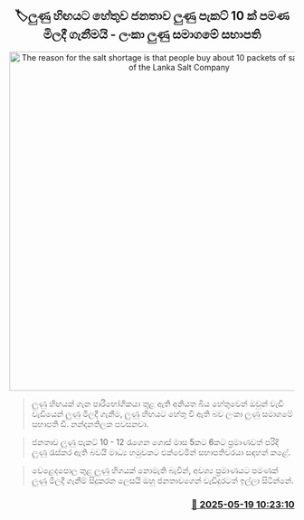 <p align='center'><b><h2 align='center' title='The reason for the salt shortage is that people buy about 10 packets of salt - Chairman of the Lanka Salt Company'>🏷ලුණු හිඟයට හේතුව ජනතාව ලුණු පැකට් 10 ක් පමණ මිලදී ගැනීමයි - ලංකා ලුණු සමාගමේ සභාපති</h2></b></p>
<p align='center'><img src='https://helakuru.sgp1.cdn.digitaloceanspaces.com/esana/images/lib/solt-tt.jpg' width='600' alt='The reason for the salt shortage is that people buy about 10 packets of salt - Chairman of the Lanka Salt Company'></p>

> ලුණු හිඟයක් ගැන පාරිභෝගිකයා තුළ ඇති අනියත බිය හේතුවෙන් ඔවුන් වැඩි වැඩියෙන් ලුණු මිලදී ගැනීම, ලුණු හිඟයට හේතු වී ඇති බව ලංකා ලුණු සමාගමේ සභාපති ඩී. නන්දනතිලක පවසනවා.

> ජනතාව ලුණු පැකට් 10 - 12 රැගෙන ගොස් මාස 5කට 6කට ප්‍රමාණවත් පරිදි ලුණු රැස්කර ඇති බවයි මාධ්‍ය හමුවකට එක්වෙමින් සභාපතිවරයා සඳහන් කළේ.

> වෙළෙදපොල තුළ ලුණු හිගයක් නොමැති බැවින්, අවශ්‍ය ප්‍රමාණයට පමණක් ලුණු මිලදී ගැනීම් සිදුකරන ලෙසයි ඔහු ජනතාවගෙන් වැඩිදුරටත් ඉල්ලා සිටින්නේ.



<h3 align='right'><a href='https://www.helakuru.lk/esana/p/110208/'>📅 2025-05-19 10:23:10</a></h3>
